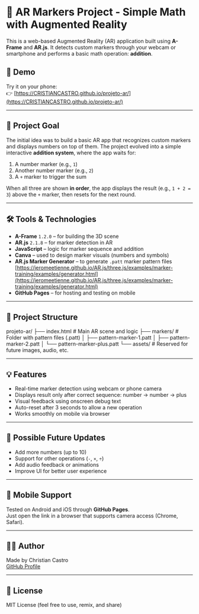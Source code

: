 # 🔢 AR Markers Project - Simple Math with Augmented Reality

This is a web-based Augmented Reality (AR) application built using **A-Frame** and **AR.js**. It detects custom markers through your webcam or smartphone and performs a basic math operation: **addition**.

## 📸 Demo

Try it on your phone:  
👉 [https://CRlSTlANCASTRO.github.io/projeto-ar/](https://CRlSTlANCASTRO.github.io/projeto-ar/)

---

## 🎯 Project Goal

The initial idea was to build a basic AR app that recognizes custom markers and displays numbers on top of them. The project evolved into a simple interactive **addition system**, where the app waits for:

1. A number marker (e.g., `1`)
2. Another number marker (e.g., `2`)
3. A `+` marker to trigger the sum

When all three are shown **in order**, the app displays the result (e.g., `1 + 2 = 3`) above the `+` marker, then resets for the next round.

---

## 🛠️ Tools & Technologies

- **A-Frame** `1.2.0` – for building the 3D scene
- **AR.js** `2.1.8` – for marker detection in AR
- **JavaScript** – logic for marker sequence and addition
- **Canva** – used to design marker visuals (numbers and symbols)
- **AR.js Marker Generator** – to generate `.patt` marker pattern files  
  [https://jeromeetienne.github.io/AR.js/three.js/examples/marker-training/examples/generator.html](https://jeromeetienne.github.io/AR.js/three.js/examples/marker-training/examples/generator.html)
- **GitHub Pages** – for hosting and testing on mobile

---

## 📂 Project Structure

projeto-ar/
├── index.html # Main AR scene and logic
├── markers/ # Folder with pattern files (.patt)
│ ├── pattern-marker-1.patt
│ ├── pattern-marker-2.patt
│ └── pattern-marker-plus.patt
└── assets/ # Reserved for future images, audio, etc.


---

## 💡 Features

- Real-time marker detection using webcam or phone camera
- Displays result only after correct sequence: number → number → plus
- Visual feedback using onscreen debug text
- Auto-reset after 3 seconds to allow a new operation
- Works smoothly on mobile via browser

---

## 🚀 Possible Future Updates

- Add more numbers (up to 10)
- Support for other operations (`-`, `×`, `÷`)
- Add audio feedback or animations
- Improve UI for better user experience

---

## 📱 Mobile Support

Tested on Android and iOS through **GitHub Pages**.  
Just open the link in a browser that supports camera access (Chrome, Safari).

---

## 🧑‍💻 Author

Made by Christian Castro  
[GitHub Profile](https://github.com/CRlSTlANCASTRO)

---

## 📝 License

MIT License (feel free to use, remix, and share)
